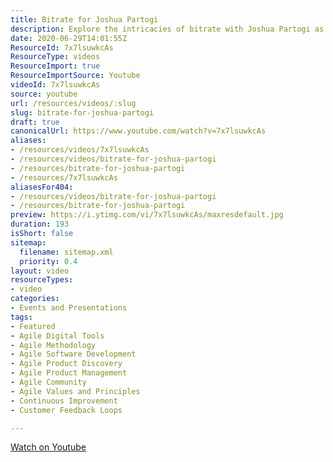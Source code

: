 ```yaml
---
title: Bitrate for Joshua Partogi
description: Explore the intricacies of bitrate with Joshua Partogi as he breaks down its impact on video quality and streaming performance in this insightful video.
date: 2020-06-29T14:01:55Z
ResourceId: 7x7lsuwkcAs
ResourceType: videos
ResourceImport: true
ResourceImportSource: Youtube
videoId: 7x7lsuwkcAs
source: youtube
url: /resources/videos/:slug
slug: bitrate-for-joshua-partogi
draft: true
canonicalUrl: https://www.youtube.com/watch?v=7x7lsuwkcAs
aliases:
- /resources/videos/7x7lsuwkcAs
- /resources/videos/bitrate-for-joshua-partogi
- /resources/bitrate-for-joshua-partogi
- /resources/7x7lsuwkcAs
aliasesFor404:
- /resources/videos/bitrate-for-joshua-partogi
- /resources/bitrate-for-joshua-partogi
preview: https://i.ytimg.com/vi/7x7lsuwkcAs/maxresdefault.jpg
duration: 193
isShort: false
sitemap:
  filename: sitemap.xml
  priority: 0.4
layout: video
resourceTypes:
- video
categories:
- Events and Presentations
tags:
- Featured
- Agile Digital Tools
- Agile Methodology
- Agile Software Development
- Agile Product Discovery
- Agile Product Management
- Agile Community
- Agile Values and Principles
- Continuous Improvement
- Customer Feedback Loops

---
```

  
 [Watch on Youtube](https://www.youtube.com/watch?v=7x7lsuwkcAs)
